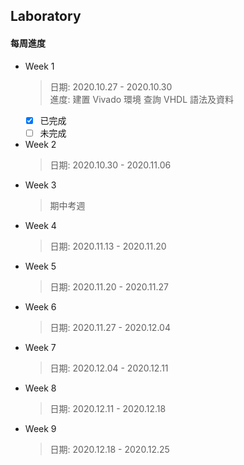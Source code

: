 ## Laboratory
#### **每周進度**
* Week 1
  > 日期: 2020.10.27 \- 2020.10.30 \
  > 進度: 建置 Vivado 環境
  >       查詢 VHDL 語法及資料
  - [x] 已完成
  - [ ] 未完成
  
* Week 2
  > 日期: 2020.10.30 \- 2020.11.06
* Week 3
  > 期中考週
* Week 4
  > 日期: 2020.11.13 \- 2020.11.20
* Week 5
  > 日期: 2020.11.20 \- 2020.11.27
* Week 6
  > 日期: 2020.11.27 \- 2020.12.04
* Week 7
  > 日期: 2020.12.04 \- 2020.12.11
* Week 8
  > 日期: 2020.12.11 \- 2020.12.18
* Week 9
  > 日期: 2020.12.18 \- 2020.12.25
